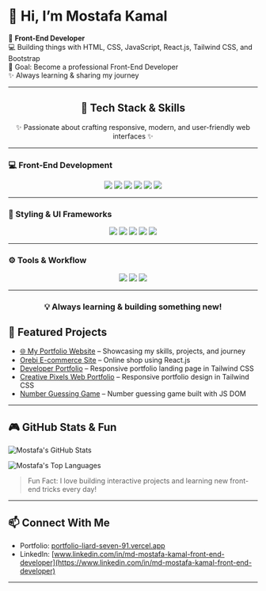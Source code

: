 # 👋 Hi, I’m Mostafa Kamal

🌱  **Front-End Developer**  
💻 Building things with HTML, CSS, JavaScript, React.js, Tailwind CSS, and Bootstrap  
🎯 Goal: Become a professional Front-End Developer  
✨ Always learning & sharing my journey  

---

<h2 align="center">🚀 Tech Stack & Skills</h2>

<p align="center">✨ Passionate about crafting responsive, modern, and user-friendly web interfaces ✨</p>

---

### 💻 Front-End Development
<p align="center"> <img src="https://img.shields.io/badge/HTML5-E34F26?style=for-the-badge&logo=html5&logoColor=white" /> <img src="https://img.shields.io/badge/CSS3-1572B6?style=for-the-badge&logo=css3&logoColor=white" /> <img src="https://img.shields.io/badge/JavaScript-F7DF1E?style=for-the-badge&logo=javascript&logoColor=black" /> <img src="https://img.shields.io/badge/React-61DAFB?style=for-the-badge&logo=react&logoColor=black" /> <img src="https://img.shields.io/badge/Next.js-000000?style=for-the-badge&logo=nextdotjs&logoColor=white" /> <img src="https://img.shields.io/badge/Redux_Basics-764ABC?style=for-the-badge&logo=redux&logoColor=white" /> </p>

---

### 🎨 Styling & UI Frameworks
<p align="center"> <img src="https://img.shields.io/badge/Tailwind_CSS-38B2AC?style=for-the-badge&logo=tailwind-css&logoColor=white" /> <img src="https://img.shields.io/badge/Shadcn_UI-000000?style=for-the-badge&logo=shadcnui&logoColor=white" /> <img src="https://img.shields.io/badge/DaisyUI-5A0EF0?style=for-the-badge&logo=daisyui&logoColor=white" /> <img src="https://img.shields.io/badge/Flowbite-38BDF8?style=for-the-badge&logo=flowbite&logoColor=white" /> <img src="https://img.shields.io/badge/Bootstrap-7952B3?style=for-the-badge&logo=bootstrap&logoColor=white" /> </p>

---

### ⚙️ Tools & Workflow
<p align="center"> <img src="https://img.shields.io/badge/VS_Code-0078D7?style=for-the-badge&logo=visual-studio-code&logoColor=white" /> <img src="https://img.shields.io/badge/Git-F05032?style=for-the-badge&logo=git&logoColor=white" /> <img src="https://img.shields.io/badge/GitHub-181717?style=for-the-badge&logo=github&logoColor=white" /> </p>

---

<h3 align="center">💡 Always learning & building something new!</h3>

## 📌 Featured Projects

- <a href="https://portfolio-liard-seven-91.vercel.app/" target="_blank">🌐 My Portfolio Website</a> – Showcasing my skills, projects, and journey
- [Orebi E-commerce Site](https://github.com/MostafaKamalAsif/Orebi-ecommerce-sit) – Online shop using React.js  
- [Developer Portfolio](https://github.com/MostafaKamalAsif/Developer-portfolio-with-tailwind) – Responsive portfolio landing page in Tailwind CSS  
- [Creative Pixels Web Portfolio](https://github.com/MostafaKamalAsif/Creative-Pixels-Web-Portfolio) – Responsive portfolio design in Tailwind CSS  
- [Number Guessing Game](https://mostafakamalasif.github.io/Number-Guessing-Game/) – Number guessing game built with JS DOM  

---

## 🎮 GitHub Stats & Fun

![Mostafa's GitHub Stats](https://github-readme-stats.vercel.app/api?username=MostafaKamalAsif&show_icons=true&theme=radical)  

![Mostafa's Top Languages](https://github-readme-stats.vercel.app/api/top-langs/?username=MostafaKamalAsif&layout=compact&theme=radical)  

> Fun Fact: I love building interactive projects and learning new front-end tricks every day!  

---

## 📫 Connect With Me

- Portfolio: <a href="https://portfolio-liard-seven-91.vercel.app/" target="_blank">portfolio-liard-seven-91.vercel.app</a>  
- LinkedIn: [www.linkedin.com/in/md-mostafa-kamal-front-end-developer](https://www.linkedin.com/in/md-mostafa-kamal-front-end-developer)  

---

